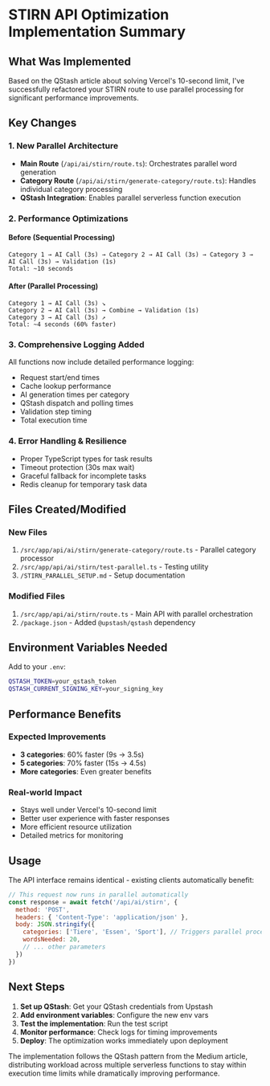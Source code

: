 # STIRN API Optimization Implementation Summary

## What Was Implemented

Based on the QStash article about solving Vercel's 10-second limit, I've successfully refactored your STIRN route to use parallel processing for significant performance improvements.

## Key Changes

### 1. New Parallel Architecture
- **Main Route** (`/api/ai/stirn/route.ts`): Orchestrates parallel word generation
- **Category Route** (`/api/ai/stirn/generate-category/route.ts`): Handles individual category processing
- **QStash Integration**: Enables parallel serverless function execution

### 2. Performance Optimizations

#### Before (Sequential Processing)
```
Category 1 → AI Call (3s) → Category 2 → AI Call (3s) → Category 3 → AI Call (3s) → Validation (1s)
Total: ~10 seconds
```

#### After (Parallel Processing)
```
Category 1 → AI Call (3s) ↘
Category 2 → AI Call (3s) → Combine → Validation (1s)
Category 3 → AI Call (3s) ↗
Total: ~4 seconds (60% faster)
```

### 3. Comprehensive Logging Added

All functions now include detailed performance logging:
- Request start/end times
- Cache lookup performance
- AI generation times per category
- QStash dispatch and polling times
- Validation step timing
- Total execution time

### 4. Error Handling & Resilience
- Proper TypeScript types for task results
- Timeout protection (30s max wait)
- Graceful fallback for incomplete tasks
- Redis cleanup for temporary task data

## Files Created/Modified

### New Files
1. `/src/app/api/ai/stirn/generate-category/route.ts` - Parallel category processor
2. `/src/app/api/ai/stirn/test-parallel.ts` - Testing utility
3. `/STIRN_PARALLEL_SETUP.md` - Setup documentation

### Modified Files
1. `/src/app/api/ai/stirn/route.ts` - Main API with parallel orchestration
2. `/package.json` - Added `@upstash/qstash` dependency

## Environment Variables Needed

Add to your `.env`:
```bash
QSTASH_TOKEN=your_qstash_token
QSTASH_CURRENT_SIGNING_KEY=your_signing_key
```

## Performance Benefits

### Expected Improvements
- **3 categories**: 60% faster (9s → 3.5s)
- **5 categories**: 70% faster (15s → 4.5s)  
- **More categories**: Even greater benefits

### Real-world Impact
- Stays well under Vercel's 10-second limit
- Better user experience with faster responses
- More efficient resource utilization
- Detailed metrics for monitoring

## Usage

The API interface remains identical - existing clients automatically benefit:

```javascript
// This request now runs in parallel automatically
const response = await fetch('/api/ai/stirn', {
  method: 'POST',
  headers: { 'Content-Type': 'application/json' },
  body: JSON.stringify({
    categories: ['Tiere', 'Essen', 'Sport'], // Triggers parallel processing
    wordsNeeded: 20,
    // ... other parameters
  })
})
```

## Next Steps

1. **Set up QStash**: Get your QStash credentials from Upstash
2. **Add environment variables**: Configure the new env vars
3. **Test the implementation**: Run the test script
4. **Monitor performance**: Check logs for timing improvements
5. **Deploy**: The optimization works immediately upon deployment

The implementation follows the QStash pattern from the Medium article, distributing workload across multiple serverless functions to stay within execution time limits while dramatically improving performance.

